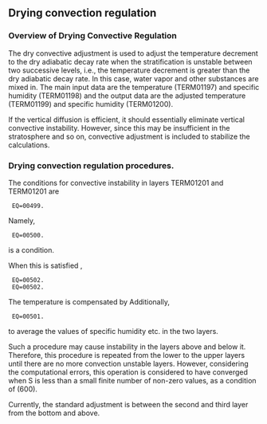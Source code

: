 ## Drying convection regulation

### Overview of Drying Convective Regulation

The dry convective adjustment is used to adjust the temperature decrement to the dry adiabatic decay rate when the stratification is unstable between two successive levels, i.e., the temperature decrement is greater than the dry adiabatic decay rate. In this case, water vapor and other substances are mixed in. The main input data are the temperature (TERM01197) and specific humidity (TERM01198) and the output data are the adjusted temperature (TERM01199) and specific humidity (TERM01200).

If the vertical diffusion is efficient, it should essentially eliminate vertical convective instability. However, since this may be insufficient in the stratosphere and so on, convective adjustment is included to stabilize the calculations.

### Drying convection regulation procedures.

The conditions for convective instability in layers TERM01201 and TERM01201 are

     EQ=00499.

Namely,

     EQ=00500.

is a condition.

When this is satisfied ,

     EQ=00502.
     EQ=00502.

The temperature is compensated by Additionally,

     EQ=00501.

to average the values of specific humidity etc. in the two layers.

Such a procedure may cause instability in the layers above and below it. Therefore, this procedure is repeated from the lower to the upper layers until there are no more convection unstable layers. However, considering the computational errors, this operation is considered to have converged when S is less than a small finite number of non-zero values, as a condition of (600).

Currently, the standard adjustment is between the second and third layer from the bottom and above.